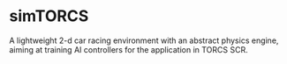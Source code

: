 # simTORCS
A lightweight 2-d car racing environment with an abstract physics engine, aiming at training AI controllers for the application in TORCS SCR.
